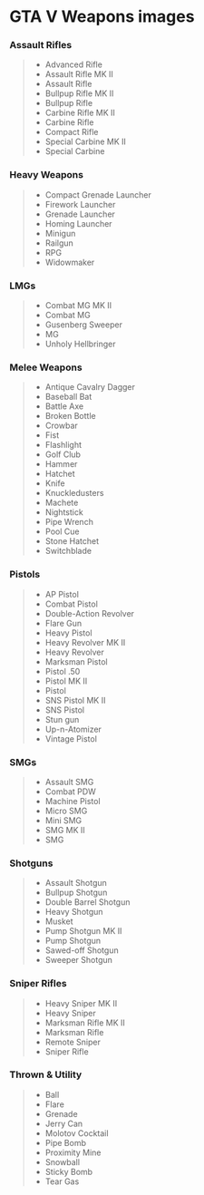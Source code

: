 # GTA V Weapons images

### Assault Rifles
> * Advanced Rifle
> * Assault Rifle MK II
> * Assault Rifle
> * Bullpup Rifle MK II
> * Bullpup Rifle
> * Carbine Rifle MK II
> * Carbine Rifle
> * Compact Rifle
> * Special Carbine MK II
> * Special Carbine
  
### Heavy Weapons
> * Compact Grenade Launcher
> * Firework Launcher
> * Grenade Launcher
> * Homing Launcher
> * Minigun
> * Railgun
> * RPG
> * Widowmaker

### LMGs
> * Combat MG MK II
> * Combat MG
> * Gusenberg Sweeper
> * MG
> * Unholy Hellbringer

### Melee Weapons
> * Antique Cavalry Dagger
> * Baseball Bat
> * Battle Axe
> * Broken Bottle
> * Crowbar
> * Fist
> * Flashlight
> * Golf Club
> * Hammer
> * Hatchet
> * Knife
> * Knuckledusters
> * Machete
> * Nightstick
> * Pipe Wrench
> * Pool Cue
> * Stone Hatchet
> * Switchblade

### Pistols
> * AP Pistol
> * Combat Pistol
> * Double-Action Revolver
> * Flare Gun
> * Heavy Pistol
> * Heavy Revolver MK II
> * Heavy Revolver
> * Marksman Pistol
> * Pistol .50
> * Pistol MK II
> * Pistol
> * SNS Pistol MK II
> * SNS Pistol
> * Stun gun
> * Up-n-Atomizer
> * Vintage Pistol

### SMGs
> * Assault SMG
> * Combat PDW
> * Machine Pistol
> * Micro SMG
> * Mini SMG
> * SMG MK II
> * SMG

### Shotguns
> * Assault Shotgun
> * Bullpup Shotgun
> * Double Barrel Shotgun
> * Heavy Shotgun
> * Musket
> * Pump Shotgun MK II
> * Pump Shotgun
> * Sawed-off Shotgun
> * Sweeper Shotgun

### Sniper Rifles
> * Heavy Sniper MK II
> * Heavy Sniper
> * Marksman Rifle MK II
> * Marksman Rifle
> * Remote Sniper
> * Sniper Rifle

### Thrown & Utility
> * Ball
> * Flare
> * Grenade
> * Jerry Can
> * Molotov Cocktail
> * Pipe Bomb
> * Proximity Mine
> * Snowball
> * Sticky Bomb
> * Tear Gas
